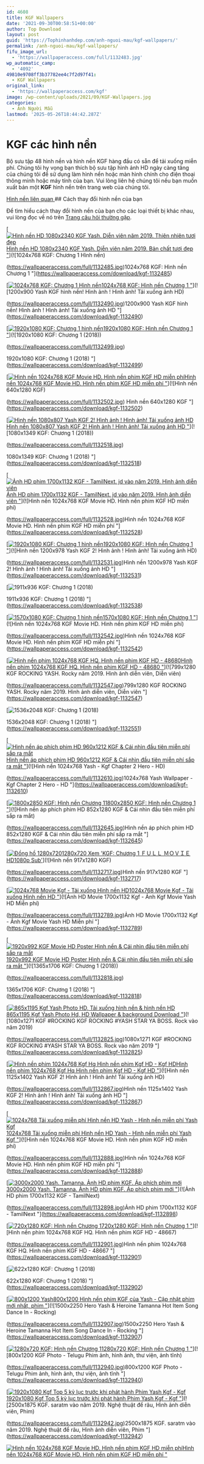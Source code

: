 ```yaml
---
id: 4608
title: KGF Wallpapers
date: '2021-09-30T00:58:51+00:00'
author: Top Download
layout: post
guid: 'https://Tophinhanhdep.com/anh-nguoi-mau/kgf-wallpapers/'
permalink: /anh-nguoi-mau/kgf-wallpapers/
fifu_image_url:
  - 'https://wallpaperaccess.com/full/1132483.jpg'
wp_automatic_camp:
  - '4092'
49810e9708ff3b37782ee4c7f2d97f41:
  - KGF Wallpapers
original_link:
  - 'https://wallpaperaccess.com/kgf'
image: /wp-content/uploads/2021/09/KGF-Wallpapers.jpg
categories:
  - Ảnh Người Mẫu
lastmod: '2025-05-26T18:44:42.287Z'
---
```

# KGF các hình nền

Bộ sưu tập 48 hình nền và hình nền KGF hàng đầu có sẵn để tải xuống miễn phí. Chúng tôi hy vọng bạn thích bộ sưu tập hình ảnh HD ngày càng tăng của chúng tôi để sử dụng làm hình nền hoặc màn hình chính cho điện thoại thông minh hoặc máy tính của bạn. Vui lòng liên hệ chúng tôi nếu bạn muốn xuất bản một **KGF** hình nền trên trang web của chúng tôi.

[Hình nền liên quan ](#related) ## Cách thay đổi hình nền của bạn

Để tìm hiểu cách thay đổi hình nền của bạn cho các loại thiết bị khác nhau, vui lòng đọc về nó trên [Trang câu hỏi thường gặp](https://tophinhanhdep.com/faq/).

  
[[![Hình nền HD 1080x2340 KGF Yash.  Diễn viên năm 2019. Thiên nhiên tươi đẹp](https://wallpaperaccess.com/full/1132483.jpg)Hình nền HD 1080x2340 KGF Yash. Diễn viên năm 2019. Bản chất tươi đẹp "](https://wallpaperaccess.com/download/kgf-1132483)](![1024x768 KGF: Chương 1 Hình nền)

(https://wallpaperaccess.com/full/1132485.jpg)1024x768 KGF: Hình nền Chương 1 "](https://wallpaperaccess.com/download/kgf-1132485)

[[![1024x768 KGF: Chương 1 Hình nền](https://wallpaperaccess.com/full/1132488.jpg)1024x768 KGF: Hình nền Chương 1 "](https://wallpaperaccess.com/download/kgf-1132488)](![1200x900 Yash KGF hình nền!  Hình ảnh !  Hình ảnh!  Tải xuống ảnh HD)

(https://wallpaperaccess.com/full/1132490.jpg)1200x900 Yash KGF hình nền! Hình ảnh ! Hình ảnh! Tải xuống ảnh HD "](https://wallpaperaccess.com/download/kgf-1132490)

[[![1920x1080 KGF: Chương 1 hình nền](https://wallpaperaccess.com/full/1132495.jpg)1920x1080 KGF: Hình nền Chương 1 "](https://wallpaperaccess.com/download/kgf-1132495)](![1920x1080 KGF: Chương 1 (2018))

(https://wallpaperaccess.com/full/1132499.jpg)

1920x1080 KGF: Chương 1 (2018) "](https://wallpaperaccess.com/download/kgf-1132499)

[[![Hình nền 1024x768 KGF Movie HD.  Hình nền phim KGF HD miễn phí](https://wallpaperaccess.com/full/1132500.jpg)Hình nền 1024x768 KGF Movie HD. Hình nền phim KGF HD miễn phí "](https://wallpaperaccess.com/download/kgf-1132500)](![Hình nền 640x1280 KGF)

(https://wallpaperaccess.com/full/1132502.jpg) Hình nền 640x1280 KGF "](https://wallpaperaccess.com/download/kgf-1132502)

[[![Hình nền 1080x807 Yash KGF 2!  Hình ảnh !  Hình ảnh!  Tải xuống ảnh HD](https://wallpaperaccess.com/full/1132507.jpg)Hình nền 1080x807 Yash KGF 2! Hình ảnh ! Hình ảnh! Tải xuống ảnh HD "](https://wallpaperaccess.com/download/kgf-1132507)](![1080x1349 KGF: Chương 1 (2018))

(https://wallpaperaccess.com/full/1132518.jpg)

1080x1349 KGF: Chương 1 (2018) "](https://wallpaperaccess.com/download/kgf-1132518)

[[![Ảnh HD phim 1700x1132 KGF - TamilNext.  jd vào năm 2019. Hình ảnh diễn viên](https://wallpaperaccess.com/full/1132523.jpg)Ảnh HD phim 1700x1132 KGF - TamilNext. jd vào năm 2019. Hình ảnh diễn viên "](https://wallpaperaccess.com/download/kgf-1132523)](![Hình nền 1024x768 KGF Movie HD.  Hình nền phim KGF HD miễn phí)

(https://wallpaperaccess.com/full/1132528.jpg)Hình nền 1024x768 KGF Movie HD. Hình nền phim KGF HD miễn phí "](https://wallpaperaccess.com/download/kgf-1132528)

[[![1920x1080 KGF: Chương 1 hình nền](https://wallpaperaccess.com/full/1132529.jpg)1920x1080 KGF: Hình nền Chương 1 "](https://wallpaperaccess.com/download/kgf-1132529)](![Hình nền 1200x978 Yash KGF 2!  Hình ảnh !  Hình ảnh!  Tải xuống ảnh HD)

(https://wallpaperaccess.com/full/1132531.jpg)Hình nền 1200x978 Yash KGF 2! Hình ảnh ! Hình ảnh! Tải xuống ảnh HD "](https://wallpaperaccess.com/download/kgf-1132531)

[![1911x936 KGF: Chương 1 (2018)](https://wallpaperaccess.com/full/1132538.jpg)

1911x936 KGF: Chương 1 (2018) "](https://wallpaperaccess.com/download/kgf-1132538)

[[![1570x1080 KGF: Chương 1 hình nền](https://wallpaperaccess.com/full/1132541.jpg)1570x1080 KGF: Hình nền Chương 1 "](https://wallpaperaccess.com/download/kgf-1132541)](![Hình nền 1024x768 KGF Movie HD.  Hình nền phim KGF HD miễn phí)

(https://wallpaperaccess.com/full/1132542.jpg)Hình nền 1024x768 KGF Movie HD. Hình nền phim KGF HD miễn phí "](https://wallpaperaccess.com/download/kgf-1132542)

[[![Hình nền phim 1024x768 KGF HQ.  Hình nền phim KGF HD - 48680](https://wallpaperaccess.com/full/1132544.jpg)Hình nền phim 1024x768 KGF HQ. Hình nền phim KGF HD - 48680 "](https://wallpaperaccess.com/download/kgf-1132544)](![799x1280 KGF ROCKING YASH.  Rocky năm 2019. Hình ảnh diễn viên, Diễn viên)

(https://wallpaperaccess.com/full/1132547.jpg)799x1280 KGF ROCKING YASH. Rocky năm 2019. Hình ảnh diễn viên, Diễn viên "](https://wallpaperaccess.com/download/kgf-1132547)

[![1536x2048 KGF: Chương 1 (2018)](https://wallpaperaccess.com/full/1132551.jpg)

1536x2048 KGF: Chương 1 (2018) "](https://wallpaperaccess.com/download/kgf-1132551)

[[![Hình nền áp phích phim HD 960x1212 KGF & Cái nhìn đầu tiên miễn phí sắp ra mắt](https://wallpaperaccess.com/full/1132556.jpg)Hình nền áp phích phim HD 960x1212 KGF &amp; Cái nhìn đầu tiên miễn phí sắp ra mắt "](https://wallpaperaccess.com/download/kgf-1132556)](![Hình nền 1024x768 Yash - Kgf Chapter 2 Hero - HD)

(https://wallpaperaccess.com/full/1132610.jpg)1024x768 Yash Wallpaper - Kgf Chapter 2 Hero - HD "](https://wallpaperaccess.com/download/kgf-1132610)

[[![1800x2850 KGF: Hình nền Chương 1](https://wallpaperaccess.com/full/1132644.jpg)1800x2850 KGF: Hình nền Chương 1 "](https://wallpaperaccess.com/download/kgf-1132644)](![Hình nền áp phích phim HD 852x1280 KGF & Cái nhìn đầu tiên miễn phí sắp ra mắt)

(https://wallpaperaccess.com/full/1132645.jpg)Hình nền áp phích phim HD 852x1280 KGF &amp; Cái nhìn đầu tiên miễn phí sắp ra mắt "](https://wallpaperaccess.com/download/kgf-1132645)

[[![Đồng hồ 1280x720](https://wallpaperaccess.com/full/1132711.jpg)1280x720 Xem 'KGF: Chương 1 ＦＵＬＬ ＭＯＶＩＥ HD1080p Sub'](https://wallpaperaccess.com/download/kgf-1132711)](![Hình nền 917x1280 KGF)

(https://wallpaperaccess.com/full/1132717.jpg)Hình nền 917x1280 KGF "](https://wallpaperaccess.com/download/kgf-1132717)

[[![1024x768 Movie Kgf - Tải xuống Hình nền HD](https://wallpaperaccess.com/full/1132719.jpg)1024x768 Movie Kgf - Tải xuống Hình nền HD "](https://wallpaperaccess.com/download/kgf-1132719)](![Ảnh HD Movie 1700x1132 Kgf - Ảnh Kgf Movie Yash HD Miễn phí)

(https://wallpaperaccess.com/full/1132789.jpg)Ảnh HD Movie 1700x1132 Kgf - Ảnh Kgf Movie Yash HD Miễn phí "](https://wallpaperaccess.com/download/kgf-1132789)

[[![1920x992 KGF Movie HD Poster Hình nền & Cái nhìn đầu tiên miễn phí sắp ra mắt](https://wallpaperaccess.com/full/1132791.jpg)1920x992 KGF Movie HD Poster Hình nền &amp; Cái nhìn đầu tiên miễn phí sắp ra mắt "](https://wallpaperaccess.com/download/kgf-1132791)](![1365x1706 KGF: Chương 1 (2018))

(https://wallpaperaccess.com/full/1132818.jpg)

1365x1706 KGF: Chương 1 (2018) "](https://wallpaperaccess.com/download/kgf-1132818)

[[![865x1195 Kgf Yash Photo HD, Tải xuống hình nền & hình nền HD](https://wallpaperaccess.com/full/1132820.jpg)865x1195 Kgf Yash Photo Hd, HD Wallpaper &amp; background Download "](https://wallpaperaccess.com/download/kgf-1132820)](![1080x1271 KGF #ROCKING KGF ROCKING #YASH STAR YA BOSS.  Rock vào năm 2019)

(https://wallpaperaccess.com/full/1132825.jpg)1080x1271 KGF #ROCKING KGF ROCKING #YASH STAR YA BOSS. Rock vào năm 2019 "](https://wallpaperaccess.com/download/kgf-1132825)

[[![Hình nền phim 1024x768 Kgf Hq Hình nền phim Kgf HD - Kgf HD](https://wallpaperaccess.com/full/1132827.jpg)Hình nền phim 1024x768 Kgf Hq Hình nền phim Kgf HD - Kgf HD "](https://wallpaperaccess.com/download/kgf-1132827)](![Hình nền 1125x1402 Yash KGF 2!  Hình ảnh !  Hình ảnh!  Tải xuống ảnh HD)

(https://wallpaperaccess.com/full/1132867.jpg)Hình nền 1125x1402 Yash KGF 2! Hình ảnh ! Hình ảnh! Tải xuống ảnh HD "](https://wallpaperaccess.com/download/kgf-1132867)

[[![1024x768 Tải xuống miễn phí Hình nền HD Yash - Hình nền miễn phí Yash Kgf](https://wallpaperaccess.com/full/1132883.jpg)1024x768 Tải xuống miễn phí Hình nền HD Yash - Hình nền miễn phí Yash Kgf "](https://wallpaperaccess.com/download/kgf-1132883)](![Hình nền 1024x768 KGF Movie HD.  Hình nền phim KGF HD miễn phí)

(https://wallpaperaccess.com/full/1132888.jpg)Hình nền 1024x768 KGF Movie HD. Hình nền phim KGF HD miễn phí "](https://wallpaperaccess.com/download/kgf-1132888)

[[![3000x2000 Yash.  Tamanna.  Ảnh HD phim KGF.  Áp phích phim mới](https://wallpaperaccess.com/full/1132890.jpg)3000x2000 Yash. Tamanna. Ảnh HD phim KGF. Áp phích phim mới "](https://wallpaperaccess.com/download/kgf-1132890)](![Ảnh HD phim 1700x1132 KGF - TamilNext)

(https://wallpaperaccess.com/full/1132898.jpg)Ảnh HD phim 1700x1132 KGF - TamilNext "](https://wallpaperaccess.com/download/kgf-1132898)

[[![720x1280 KGF: Hình nền Chương 1](https://wallpaperaccess.com/full/1132900.jpg)720x1280 KGF: Hình nền Chương 1 "](https://wallpaperaccess.com/download/kgf-1132900)](![Hình nền phim 1024x768 KGF HQ.  Hình nền phim KGF HD - 48667)

(https://wallpaperaccess.com/full/1132901.jpg)Hình nền phim 1024x768 KGF HQ. Hình nền phim KGF HD - 48667 "](https://wallpaperaccess.com/download/kgf-1132901)

[![622x1280 KGF: Chương 1 (2018)](https://wallpaperaccess.com/full/1132902.jpg)

622x1280 KGF: Chương 1 (2018) "](https://wallpaperaccess.com/download/kgf-1132902)

[[![800x1200 Yash](https://wallpaperaccess.com/full/1132905.jpg)800x1200 Hình nền phim KGF của Yash - Cập nhật phim mới nhất, phim "](https://wallpaperaccess.com/download/kgf-1132905)](![1500x2250 Hero Yash & Heroine Tamanna Hot Item Song Dance In - Rocking)

(https://wallpaperaccess.com/full/1132907.jpg)1500x2250 Hero Yash &amp; Heroine Tamanna Hot Item Song Dance In - Rocking "](https://wallpaperaccess.com/download/kgf-1132907)

[[![1280x720 KGF: Hình nền Chương 1](https://wallpaperaccess.com/full/1132939.jpg)1280x720 KGF: Hình nền Chương 1 "](https://wallpaperaccess.com/download/kgf-1132939)](![800x1200 KGF Photo - Telugu Phim ảnh, hình ảnh, thư viện, ảnh tĩnh)

(https://wallpaperaccess.com/full/1132940.jpg)800x1200 KGF Photo - Telugu Phim ảnh, hình ảnh, thư viện, ảnh tĩnh "](https://wallpaperaccess.com/download/kgf-1132940)

[[![1920x1080 Kgf Top 5 kỷ lục trước khi phát hành Phim Yash Kgf - Kgf](https://wallpaperaccess.com/full/1132941.jpg)1920x1080 Kgf Top 5 kỷ lục trước khi phát hành Phim Yash Kgf - Kgf "](https://wallpaperaccess.com/download/kgf-1132941)](![2500x1875 KGF.  saratm vào năm 2019. Nghệ thuật để râu, Hình ảnh diễn viên, Phim)

(https://wallpaperaccess.com/full/1132942.jpg)2500x1875 KGF. saratm vào năm 2019. Nghệ thuật để râu, Hình ảnh diễn viên, Phim "](https://wallpaperaccess.com/download/kgf-1132942)

[![Hình nền 1024x768 KGF Movie HD.  Hình nền phim KGF HD miễn phí](https://wallpaperaccess.com/full/1132944.jpg)Hình nền 1024x768 KGF Movie HD. Hình nền phim KGF HD miễn phí "](https://wallpaperaccess.com/download/kgf-1132944)
